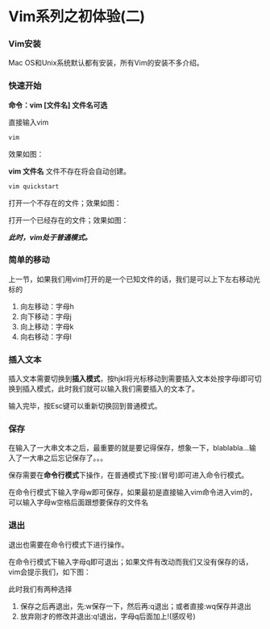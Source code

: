 # Vim系列之初体验(二)

### Vim安装

Mac OS和Unix系统默认都有安装，所有Vim的安装不多介绍。

### 快速开始

**命令：vim \[文件名] 文件名可选**

直接输入vim

```bash
vim
```

效果如图：

**vim 文件名** 文件不存在将会自动创建。

```bash
vim quickstart
```

打开一个不存在的文件；效果如图：

打开一个已经存在的文件；效果如图：

_**此时，vim处于普通模式。**_

### 简单的移动

上一节，如果我们用vim打开的是一个已知文件的话，我们是可以上下左右移动光标的

1. 向左移动：字母h
2. 向下移动：字母j
3. 向上移动：字母k
4. 向右移动：字母l

### 插入文本

插入文本需要切换到**插入模式**，按hjkl将光标移动到需要插入文本处按字母i即可切换到插入模式，此时我们就可以输入我们需要插入的文本了。

输入完毕，按Esc键可以重新切换回到普通模式。

### 保存

在输入了一大串文本之后，最重要的就是要记得保存，想象一下，blablabla...输入了一大串之后忘记保存了。。。

保存需要在**命令行模式**下操作，在普通模式下按:(冒号)即可进入命令行模式。

在命令行模式下输入字母w即可保存，如果最初是直接输入vim命令进入vim的，可以输入字母w空格后面跟想要保存的文件名

### 退出

退出也需要在命令行模式下进行操作。

在命令行模式下输入字母q即可退出；如果文件有改动而我们又没有保存的话，vim会提示我们，如下图：

此时我们有两种选择

1. 保存之后再退出，先:w保存一下，然后再:q退出；或者直接:wq保存并退出
2. 放弃刚才的修改并退出:q!退出，字母q后面加上!(感叹号)
